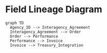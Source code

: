 # Field Lineage Diagram

```mermaid
graph TD
  Agency_ID --> Interagency_Agreement
  Interagency_Agreement --> Order
  Order --> Performance
  Performance --> Invoice
  Invoice --> Treasury_Integration
```